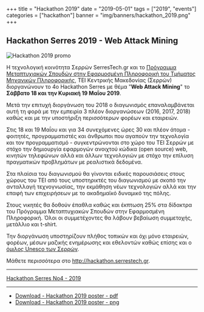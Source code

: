 +++
title = "Hackathon 2019"
date = "2019-05-01"
tags = ["2019", "events"]
categories = ["hackathon"]
banner = "img/banners/hackathon_2019.png"
+++

## Hackathon Serres 2019 - Web Attack Mining

![Hackathon 2019 promo](/img/banners/hackathon_2019.png)

Η τεχνολογική κοινότητα Σερρών SerresTech.gr και το [Πρόγραμμα Μεταπτυχιακών
Σπουδών στην Εφαρμοσμένη Πληροφορική του Τμήματος Μηχανικών Πληροφορικής](https://www.facebook.com/ΤΕΙΚΜ-Μεταπτυχιακό-στην-Εφαρμοσμένη-Πληροφορική-Σέρρες-399912390192951/),
ΤΕΙ Κεντρικής Μακεδονίας (Σερρών) διοργανώνουν το 4ο Hackathon Serres με θέμα "**Web Attack Mining**"
το **Σάββατο 18 και την Κυριακή 19 Μαΐου 2019**.

Μετά την επιτυχή διοργάνωση του 2018 ο διαγωνισμός επαναλαμβάνεται αυτή τη φορά
με την εμπειρία 3 πλέον διοργανώσεων (2016, 2017, 2018) καθώς και με την υποστήριξη περισσότερων φορέων και εταιρειών.

Στις 18 και 19 Μαΐου και για 34 συνεχόμενες ώρες 30 και πλέον άτομα - φοιτητές,
προγραμματιστές και άνθρωποι που αγαπούν την τεχνολογία και τον
προγραμματισμό - συγκεντρώνονται στο χώρο του ΤΕΙ Σερρών με στόχο την δημιουργία
εφαρμογών ανοιχτού κώδικα (open source) web, κινητών τηλεφώνων αλλά και άλλων
τεχνολογιών με στόχο την επίλυση πραγματικών προβλημάτων με ρεαλιστικά δεδομένα.

Στα πλαίσια του διαγωνισμού θα γίνονται ειδικές παρουσιάσεις στους χώρους
του ΤΕΙ από τους υποστηρικτές του διαγωνισμού με σκοπό την ανταλλαγή τεχνογνωσίας,
την εκμάθηση νέων τεχνολογιών αλλά και την επαφή των επιχειρήσεων με το ακαδημαϊκό δυναμικό της πόλης.

Στους νικητές θα δοθούν έπαθλα καθώς και έκπτωση 25% στα δίδακτρα του Πρόγραμμα
Μεταπτυχιακών Σπουδών στην Εφαρμοσμένη Πληροφορική. Όλοι οι συμμετέχοντες
θα λάβουν βεβαίωση συμμετοχής, μετάλλιο και t-shirt.

Την διοργάνωση υποστηρίζουν πλήθος τοπικών και όχι μόνο εταιρειών, φορέων,
μέσων μαζικής ενημέρωσης και εθελοντών καθώς επίσης και ο [όμιλος Unesco των Σερρών](http://www.serresforunesco.org).

Μάθετε περισσότερα στο http://hackathon.serrestech.gr.

---

<a href="http://hackathon.serrestech.gr" class="btn btn-danger btn-large">Hackathon Serres No4 - 2019</a>

---

- [Download - Hackathon 2019 poster - pdf](/img/banners/poster_hackathon_2019.pdf)
- [Download - Hackathon 2019 poster - png](/img/banners/poster_hackathon_2019.png)
